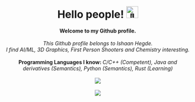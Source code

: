 <h1 align="center"> Hello people! <picture> <source srcset="https://fonts.gstatic.com/s/e/notoemoji/latest/1f44b/512.webp" type="image/webp"> <img src="https://fonts.gstatic.com/s/e/notoemoji/latest/1f44b/512.gif" alt="👋" width="32" height="32"> </picture> </h1>

<p align="center">
    <b> Welcome to my Github profile. </b><br><br>
    <i>
        This Github profile belongs to Ishaan Hegde.<br>
        I find AI/ML, 3D Graphics, First Person Shooters and Chemistry interesting.<br>
    </i><br>
    <b>Programming Languages I know: </b> <i>C/C++ (Competent), Java and derivatives (Semantics), Python (Semantics), Rust (Learning)</i><br><br>
    <a href="https://www.github.com/Stratip">
        <img src="http://github-readme-stats.vercel.app/api?username=Stratip&show_icons=true&theme=tokyonight"/><br><br>
        <img src="https://komarev.com/ghpvc/?username=Stratip&color=blueviolet"/>
    </a>
</p>
